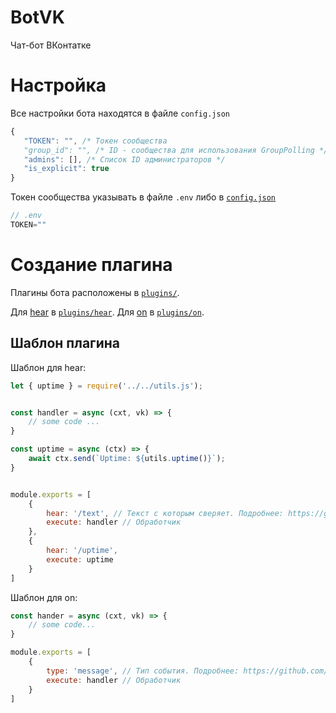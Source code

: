 # BotVK
 Чат-бот ВКонтатке

# Настройка
 Все настройки бота находятся в файле `config.json`


 ``` js
 {
    "TOKEN": "", /* Токен сообщества
    "group_id": "", /* ID - сообщества для использования GroupPolling */
    "admins": [], /* Список ID администраторов */
    "is_explicit": true
 }
 ```

 Токен сообщества указывать в файле `.env` либо в [`config.json`](config.json)
 
 ``` js
 // .env
 TOKEN=""
 
 ```



# Создание плагина
 Плагины бота расположены в [`plugins/`](plugins/). 

 Для [hear](https://github.com/negezor/vk-io/blob/master/docs/ru/api-reference/updates.md#hear) в  [`plugins/hear`](plugins/hear).
 Для [on](https://github.com/negezor/vk-io/blob/master/docs/ru/api-reference/updates.md#on) в [`plugins/on`](plugins/on).

## Шаблон плагина

Шаблон для hear: 

```js
let { uptime } = require('../../utils.js');


const handler = async (cxt, vk) => {
    // some code ...
}

const uptime = async (ctx) => {
    await ctx.send(`Uptime: ${utils.uptime()}`);
}


module.exports = [
    {
        hear: '/text', // Текст с которым сверяет. Подробнее: https://github.com/negezor/vk-io/blob/master/docs/ru/api-reference/updates.md#hear
        execute: handler // Обработчик
    }, 
    {
        hear: '/uptime',
        execute: uptime
    }
]

```

Шаблон для on:  

```js
const hander = async (cxt, vk) => {
    // some code...
}

module.exports = [
    {
        type: 'message', // Тип события. Подробнее: https://github.com/negezor/vk-io/blob/master/docs/ru/api-reference/updates.md#on 
        execute: handler // Обработчик
    }
]

```
